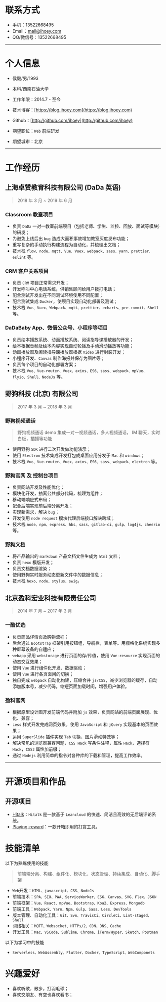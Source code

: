# 联系方式

- 手机：13522668495
- Email：[mail@ihoey.com](mail@ihoey.com)
- QQ/微信号：13522668495

---

# 个人信息

- 侯毅/男/1993
- 本科/西南石油大学
- 工作年限：2014.7 - 至今
- 技术博客：[https://blog.ihoey.com](https://blog.ihoey.com)
- Github：[http://github.com/ihoey](http://github.com/ihoey)

- 期望职位：`Web` 前端研发
- 期望城市：北京

---

# 工作经历

## 上海卓赞教育科技有限公司 (DaDa 英语)

> 2018 年 3 月 ~ 2019 年 6 月

### Classroom 教室项目

- 负责 `DaDa` 一对一教室前端项目（包括老师、学生、监控、回放、面试等模块）的研发；
- 为避免上线后出 `bug` 造成大面积事故增加教室灰度发布功能；
- 重写复杂的手动执行构建流程为自动化，并梳理出文档；
- 技术栈 `flow、node、mqtt、Vue、Vuex、webpack、sass、yarn、prettier、eslint` 等。

### CRM 客户关系项目

- 负责 `CRM` 项目正常需求开发；
- 开发呼叫中心电话系统，供销售顾问给用户拨打电话；
- 配合测试开发出在不同测试环境使用不同配置；
- 配合测试集成 `Docker`，使项目实现自动化部署及测试；
- 技术栈 `Vue、Vuex、Webpack、mqtt、prettier、echarts、pre-commit、Shell` 等。

### DaDaBaby App、微信公众号、小程序等项目

- 负责绘本播放系统、动画播放系统、阅读指导课播放器的开发；
- 绘本根据音频及绘本内容实现自动轮播及手动滑动播放等功能；
- 动画播放器及阅读指导课播放器根据 `Video` 进行封装开发；
- 小程序开发、`Canvas` 制作海报并保存为图片等；
- 负责每个项目的自动化部署方案；
- 技术栈 `Vue、Vue-router、Vuex、axios、ES6、sass、webpack、mpVue、flyio、Shell、NodeJs` 等。

## 野狗科技 (北京) 有限公司

> 2017 年 3 月 ~ 2018 年 3 月

### 野狗视频通话

> 野狗视频通话 demo 集成一对一视频通话，多人视频通话， IM 聊天，实时白板，插播等功能

- 使用野狗 `SDK` 进行二次开发做功能演示；
- 使用 `Electron` 技术集成开发打包成桌面应用分发于 `Mac` 和 `windows`；
- 技术栈 `Vue、Vue-router、Vuex、axios、ES6、sass、webpack、electron` 等。

### 野狗官网 及 控制台项目

- 负责网站开发及性能优化；
- 模块化开发，抽离公共部分代码，梳理为组件；
- 移动端响应式布局；
- 配合后端实现前后端分离开发；
- 实现新需求，解决 `bug`；
- 开发使用 `node request` 模块代理后端接口解决跨域；
- 技术栈 `node、npm、express、hbs、sass、gitlab-ci、gulp、log4js、cheerio` 等。

### 野狗文档

- 将产品输出的 `markdown` 产品文档文件生成为 `html` 文档；
- 负责 `hexo` 模版开发；
- 负责文档数据渲染；
- 使用野狗实时服务动态更新文件中的数据信息；
- 技术栈 `hexo、node、stylus、swig`。

## 北京盈科宏业科技有限责任公司

> 2014 年 7 月 ~ 2017 年 3 月

### 一酷优选

- 负责商品详情页及购物流程；
- 后台通过 `Bootstrap` 框架引用按钮组，导航栏，表单等。用栅格化系统实现多种屏幕设备的自适应；
- `webapp` 采用 `webstorage` 进行页面的存/传值，使用 `Vue-resource` 实现页面的动态交互效果；
- 使用 `Vue` 进行组件化开发、数据驱动；
- 使用 `Vue` 进行各页面间的切换；
- 独自完成 `webpack` 自动化构建，压缩合并 `js/CSS`，减少浏览器的缓存，自动添加版本号，减少代码，缩短页面加载时间，增强用户体验。

### 盈科官网

- 根据原型设计图开发前端代码并附加 `js` 效果，负责网站的前端页面展现、优化、兼容；
- `Less` 样式开发完成网页效果，使用 `JavaScript` 和 `jQuery` 实现基本的页面效果；
- 运用 `SuperSlide` 插件实现 `Tab` 切换、图片滑动特效等；
- 解决常见的浏览器兼容问题，`CSS Hack` 写条件注释，属性 `Hack`，选择符 `Hack`，`CSS3` 属性加前缀；
- 通过 `Nodejs` 利用简单的指令对各种库的下载和管理，提高工作效率。

---

# 开源项目和作品

## 开源项目

- [Hitalk](https://github.com/ihoey/Hitalk)：`Hitalk` 是一款基于 `Leancloud` 的快速、简洁且高效的无后端评论系统。
- [Playing-reward](https://github.com/ihoey/Playing-reward)：一款开箱即用的打赏工具。

# 技能清单

以下为熟练使用的技能

> 前端端分离、构建、组件化、模块化、状态管理、持续集成、自动化、脚手架

- `Web`开发：`HTML、javascript、CSS、NodeJs`
- 前端技术：`SPA、SEO、PWA、ServiceWorker、ES6、Canvas、SVG、Flex、JSON`
- 前端框架：`Vue、React、mpVue、Bootstrap、Koa2、Express、Mongodb`
- 前端工具：`Webpack、Yarn、Npm、Gulp、Sass、Less、DevTools`
- 版本管理、自动化工具：`Git、Svn、TravisCi、CircleCi、Lint-staged、Shell`
- 网络相关：`MQTT、Websocket、HTTPs/2、CDN、DNS、Cache`
- 开发工具：`Mac、VSCode、Sublime、Chrome、iTerm/Hyper、Sketch、Postman`

以下为学习中的技能

- `Serverless、WebAssembly、Flutter、Docker、TypeScript、WebComponets`

<!-- # 证书

| 获得时间     | 证书名称               |
| :----------- | :--------------------- |
| 2012         | 全国计算机等级一级     |
| 2012         | 全国计算机等级二级     |
| 2013         | 全国计算机应用技术证书 |
| 2013         | 电子商务员(选修)       |
| 2014         | 驾驶执照               |
| 大一(下学期) | 大学英语四级           | -->

# 兴趣爱好

- 喜欢听歌，散步，打羽毛球；
- 喜欢交朋友、有空也喜欢看书；

